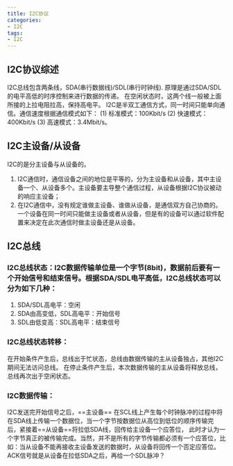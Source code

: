 ```yaml
---
title: I2C协议
categories: 
- I2C
tags:
- I2C
---
```


## I2C协议综述
I2C总线包含两条线，SDA(串行数据线)/SDL(串行时钟线). 原理是通过SDA/SDL的电平高低的时序控制来进行数据的传递。
在空闲状态时，这两个线一般被上面所接的上拉电阻拉高，保持高电平。
I2C是半双工通信方式，同一时间只能单向通信。通信速度根据通信模式如下：
(1) 标准模式：100Kbit/s
(2) 快速模式：400Kbit/s
(3) 高速模式：3.4Mbit/s。

## I2C主设备/从设备
I2C的是分主设备与从设备的。
1. I2C通信时，通信设备之间的地位是平等的，分为主设备和从设备，其中主设备一个、从设备多个。主设备要主导整个通信过程，从设备根据I2C协议被动的响应主设备；
2. 在I2C通信中，没有规定谁做主设备、谁做从设备，是通信双方自己协商的。一个设备在同一时间只能做主设备或者从设备，但是有的设备可以通过软件配置来决定在此次通信时做主设备还是从设备。

## I2C总线
### I2C总线状态：I2C数据传输单位是一个字节(8bit)，数据前后要有一个开始信号和结束信号。根据SDA/SDL电平高低，I2C总线状态可以分为如下几种：
1. SDA/SDL高电平：空闲
2. SDA由高变低，SDL高电平：开始信号
3. SDL由低变高：SDL高电平：结束信号

### I2C总线状态转移：
在开始条件产生后，总线出于忙状态，总线由数据传输的主从设备独占，其他I2C期间无法访问总线。
在停止条件产生后，本次数据传输的主从设备将释放总线，总线再次出于空闲状态。

### I2C数据传输：
I2C发送完开始信号之后，==主设备== 在SCL线上产生每个时钟脉冲的过程中将在SDA线上传输一个数据位，当一个字节按数据位从高位到低位的顺序传输完后，紧接着==从设备==将拉低SDA线，回传给主设备一个应答位， 此时才认为一个字节真正的被传输完成。当然，并不是所有的字节传输都必须有一个应答位，比如：当从设备不能再接收主设备发送的数据时，从设备将回传一个否定应答位。ACK信号就是从设备在拉低SDA之后，再给一个SDL脉冲？
